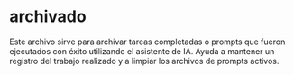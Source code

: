 # archivado

Este archivo sirve para archivar tareas completadas o prompts que fueron ejecutados con éxito utilizando el asistente de IA.
Ayuda a mantener un registro del trabajo realizado y a limpiar los archivos de prompts activos.
